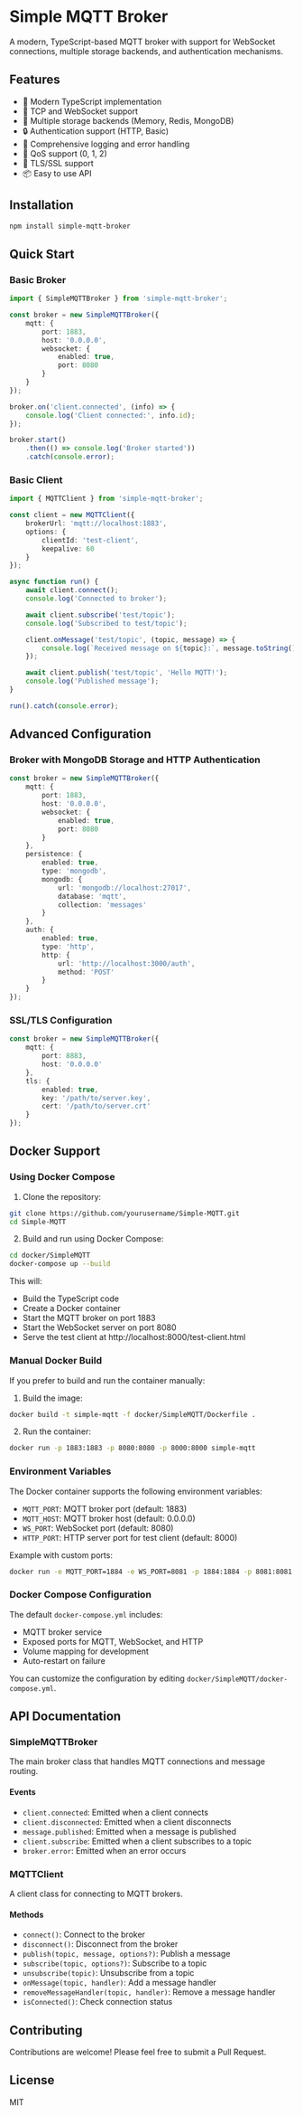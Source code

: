 # Simple MQTT Broker

A modern, TypeScript-based MQTT broker with support for WebSocket connections, multiple storage backends, and authentication mechanisms.

## Features

- 🚀 Modern TypeScript implementation
- 🔌 TCP and WebSocket support
- 💾 Multiple storage backends (Memory, Redis, MongoDB)
- 🔒 Authentication support (HTTP, Basic)
- 📝 Comprehensive logging and error handling
- 🔄 QoS support (0, 1, 2)
- 🔐 TLS/SSL support
- 📦 Easy to use API

## Installation

```bash
npm install simple-mqtt-broker
```

## Quick Start

### Basic Broker

```typescript
import { SimpleMQTTBroker } from 'simple-mqtt-broker';

const broker = new SimpleMQTTBroker({
    mqtt: {
        port: 1883,
        host: '0.0.0.0',
        websocket: {
            enabled: true,
            port: 8080
        }
    }
});

broker.on('client.connected', (info) => {
    console.log('Client connected:', info.id);
});

broker.start()
    .then(() => console.log('Broker started'))
    .catch(console.error);
```

### Basic Client

```typescript
import { MQTTClient } from 'simple-mqtt-broker';

const client = new MQTTClient({
    brokerUrl: 'mqtt://localhost:1883',
    options: {
        clientId: 'test-client',
        keepalive: 60
    }
});

async function run() {
    await client.connect();
    console.log('Connected to broker');

    await client.subscribe('test/topic');
    console.log('Subscribed to test/topic');

    client.onMessage('test/topic', (topic, message) => {
        console.log(`Received message on ${topic}:`, message.toString());
    });

    await client.publish('test/topic', 'Hello MQTT!');
    console.log('Published message');
}

run().catch(console.error);
```

## Advanced Configuration

### Broker with MongoDB Storage and HTTP Authentication

```typescript
const broker = new SimpleMQTTBroker({
    mqtt: {
        port: 1883,
        host: '0.0.0.0',
        websocket: {
            enabled: true,
            port: 8080
        }
    },
    persistence: {
        enabled: true,
        type: 'mongodb',
        mongodb: {
            url: 'mongodb://localhost:27017',
            database: 'mqtt',
            collection: 'messages'
        }
    },
    auth: {
        enabled: true,
        type: 'http',
        http: {
            url: 'http://localhost:3000/auth',
            method: 'POST'
        }
    }
});
```

### SSL/TLS Configuration

```typescript
const broker = new SimpleMQTTBroker({
    mqtt: {
        port: 8883,
        host: '0.0.0.0'
    },
    tls: {
        enabled: true,
        key: '/path/to/server.key',
        cert: '/path/to/server.crt'
    }
});
```

## Docker Support

### Using Docker Compose

1. Clone the repository:
```bash
git clone https://github.com/yourusername/Simple-MQTT.git
cd Simple-MQTT
```

2. Build and run using Docker Compose:
```bash
cd docker/SimpleMQTT
docker-compose up --build
```

This will:
- Build the TypeScript code
- Create a Docker container
- Start the MQTT broker on port 1883
- Start the WebSocket server on port 8080
- Serve the test client at http://localhost:8000/test-client.html

### Manual Docker Build

If you prefer to build and run the container manually:

1. Build the image:
```bash
docker build -t simple-mqtt -f docker/SimpleMQTT/Dockerfile .
```

2. Run the container:
```bash
docker run -p 1883:1883 -p 8080:8080 -p 8000:8000 simple-mqtt
```

### Environment Variables

The Docker container supports the following environment variables:

- `MQTT_PORT`: MQTT broker port (default: 1883)
- `MQTT_HOST`: MQTT broker host (default: 0.0.0.0)
- `WS_PORT`: WebSocket port (default: 8080)
- `HTTP_PORT`: HTTP server port for test client (default: 8000)

Example with custom ports:
```bash
docker run -e MQTT_PORT=1884 -e WS_PORT=8081 -p 1884:1884 -p 8081:8081 simple-mqtt
```

### Docker Compose Configuration

The default `docker-compose.yml` includes:
- MQTT broker service
- Exposed ports for MQTT, WebSocket, and HTTP
- Volume mapping for development
- Auto-restart on failure

You can customize the configuration by editing `docker/SimpleMQTT/docker-compose.yml`.

## API Documentation

### SimpleMQTTBroker

The main broker class that handles MQTT connections and message routing.

#### Events

- `client.connected`: Emitted when a client connects
- `client.disconnected`: Emitted when a client disconnects
- `message.published`: Emitted when a message is published
- `client.subscribe`: Emitted when a client subscribes to a topic
- `broker.error`: Emitted when an error occurs

### MQTTClient

A client class for connecting to MQTT brokers.

#### Methods

- `connect()`: Connect to the broker
- `disconnect()`: Disconnect from the broker
- `publish(topic, message, options?)`: Publish a message
- `subscribe(topic, options?)`: Subscribe to a topic
- `unsubscribe(topic)`: Unsubscribe from a topic
- `onMessage(topic, handler)`: Add a message handler
- `removeMessageHandler(topic, handler)`: Remove a message handler
- `isConnected()`: Check connection status

## Contributing

Contributions are welcome! Please feel free to submit a Pull Request.

## License

MIT
